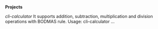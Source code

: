 **Projects**

*cli-calculator*
    It supports addition, subtraction, multiplication and division operations with BODMAS rule.
    Usage: cli-calculator <number1> <operator> <number2> <operator> <number3> ...